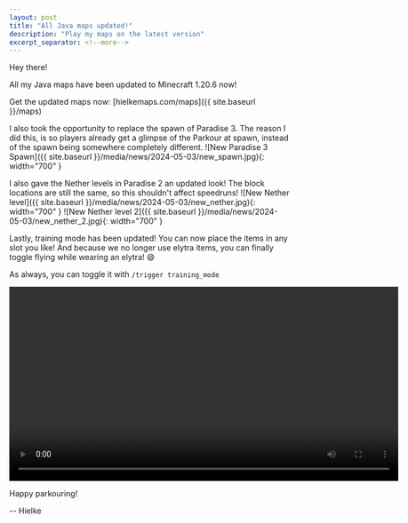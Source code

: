 ```yaml
---
layout: post
title: "All Java maps updated!"
description: "Play my maps on the latest version"
excerpt_separator: <!--more-->
---
```


Hey there!

All my Java maps have been updated to Minecraft 1.20.6 now!

Get the updated maps now: [hielkemaps.com/maps]({{ site.baseurl }}/maps)

<!--more-->

I also took the opportunity to replace the spawn of Paradise 3. The reason I did this, is so players already get a glimpse of the Parkour at spawn, instead of the spawn being somewhere completely different.
![New Paradise 3 Spawn]({{ site.baseurl }}/media/news/2024-05-03/new_spawn.jpg){: width="700" }

I also gave the Nether levels in Paradise 2 an updated look! The block locations are still the same, so this shouldn't affect speedruns!
![New Nether level]({{ site.baseurl }}/media/news/2024-05-03/new_nether.jpg){: width="700" }
![New Nether level 2]({{ site.baseurl }}/media/news/2024-05-03/new_nether_2.jpg){: width="700" }

Lastly, training mode has been updated! You can now place the items in any slot you like!
And because we no longer use elytra items, you can finally toggle flying while wearing an elytra! 😄

As always, you can toggle it with `/trigger training_mode`

<video controls style="width: 700px">
    <source src="{{ site.baseurl }}/media/news/2024-05-03/trainingmode.mp4" type="video/mp4">
</video>

Happy parkouring!

-- Hielke